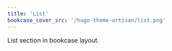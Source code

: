 ```yaml
---
title: 'List'
bookcase_cover_src: '/hugo-theme-artisan/list.png'
---
```


List section in bookcase layout.
